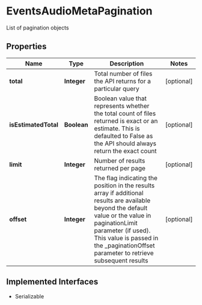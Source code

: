 

# EventsAudioMetaPagination

  List of pagination objects

## Properties

Name | Type | Description | Notes
------------ | ------------- | ------------- | -------------
**total** | **Integer** | Total number of files the API returns for a particular query |  [optional]
**isEstimatedTotal** | **Boolean** | Boolean value that represents whether the total count of files returned is exact or an estimate. This is defaulted to False as the API should always return the exact count |  [optional]
**limit** | **Integer** | Number of results returned per page |  [optional]
**offset** | **Integer** | The flag indicating the position in the results array if additional results are available beyond the default value or the value in paginationLimit parameter (if used). This value is passed in the _paginationOffset parameter to retrieve subsequent results |  [optional]


## Implemented Interfaces

* Serializable


